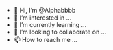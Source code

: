 - 👋 Hi, I’m @Alphabbbb
- 👀 I’m interested in ...
- 🌱 I’m currently learning ...
- 💞️ I’m looking to collaborate on ...
- 📫 How to reach me ...

<!---
Alphabbbb/Alphabbbb is a ✨ special ✨ repository because its `README.md` (this file) appears on your GitHub profile.
You can click the Preview link to take a look at your changes.
--->
